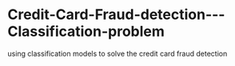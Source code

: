 # Credit-Card-Fraud-detection---Classification-problem
using classification models to solve the credit card fraud detection

